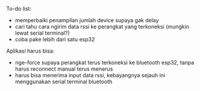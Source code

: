 To-do list:
- memperbaiki penampilan jumlah device supaya gak delay
- cari tahu cara ngirim data rssi ke perangkat yang terkoneksi (mungkin lewat serial terminal?)
- coba pake lebih dari satu esp32

Aplikasi harus bisa:
- nge-force supaya perangkat terus terkoneksi ke bluetooth esp32, tanpa harus reconnect manual terus menerus
- harus bisa menerima input data rssi, kebayangnya sejauh ini menggunakan serial terminal bluetooth
